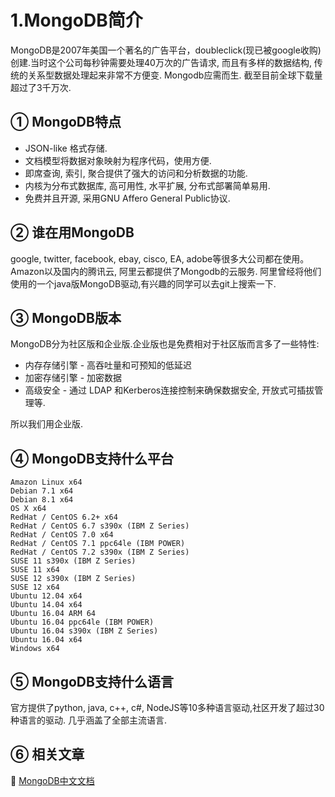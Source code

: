 1.MongoDB简介
===

MongoDB是2007年美国一个著名的广告平台，doubleclick(现已被google收购)创建.当时这个公司每秒钟需要处理40万次的广告请求, 而且有多样的数据结构, 传统的关系型数据处理起来非常不方便变. Mongodb应需而生.
截至目前全球下载量超过了3千万次.

① MongoDB特点
---

* JSON-like 格式存储.
* 文档模型将数据对象映射为程序代码，使用方便.
* 即席查询, 索引, 聚合提供了强大的访问和分析数据的功能.
* 内核为分布式数据库, 高可用性, 水平扩展, 分布式部署简单易用.
* 免费并且开源, 采用GNU Affero General Public协议.

② 谁在用MongoDB
---

google, twitter, facebook, ebay, cisco, EA, adobe等很多大公司都在使用。
Amazon以及国内的腾讯云, 阿里云都提供了Mongodb的云服务.
阿里曾经将他们使用的一个java版MongoDB驱动,有兴趣的同学可以去git上搜索一下.

③ MongoDB版本
---

MongoDB分为社区版和企业版.企业版也是免费相对于社区版而言多了一些特性:

* 内存存储引擎 - 高吞吐量和可预知的低延迟
* 加密存储引擎 - 加密数据
* 高级安全 - 通过 LDAP 和Kerberos连接控制来确保数据安全, 开放式可插拔管理等.

所以我们用企业版.

④ MongoDB支持什么平台
---

    Amazon Linux x64
    Debian 7.1 x64
    Debian 8.1 x64
    OS X x64
    RedHat / CentOS 6.2+ x64
    RedHat / CentOS 6.7 s390x (IBM Z Series)
    RedHat / CentOS 7.0 x64
    RedHat / CentOS 7.1 ppc64le (IBM POWER)
    RedHat / CentOS 7.2 s390x (IBM Z Series)
    SUSE 11 s390x (IBM Z Series)
    SUSE 11 x64
    SUSE 12 s390x (IBM Z Series)
    SUSE 12 x64
    Ubuntu 12.04 x64
    Ubuntu 14.04 x64
    Ubuntu 16.04 ARM 64
    Ubuntu 16.04 ppc64le (IBM POWER)
    Ubuntu 16.04 s390x (IBM Z Series)
    Ubuntu 16.04 x64
    Windows x64

⑤ MongoDB支持什么语言
---

官方提供了python, java, c++, c#, NodeJS等10多种语言驱动,社区开发了超过30种语言的驱动. 几乎涵盖了全部主流语言.

⑥ 相关文章
---

📖 [MongoDB中文文档](https://localhost/article/mongodb/index.html)